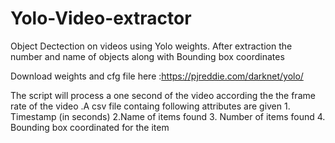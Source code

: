 # Yolo-Video-extractor

Object Dectection on videos  using Yolo weights. After extraction the number and name of objects  along with Bounding box coordinates <br>

Download weights and cfg file here :https://pjreddie.com/darknet/yolo/

The script will process a one second of the video according the the frame rate of the video .A csv file containg following attributes are given
    1. Timestamp (in seconds)
    2.Name of items found
    3. Number of items found 
    4. Bounding box coordinated for the item
    
    
